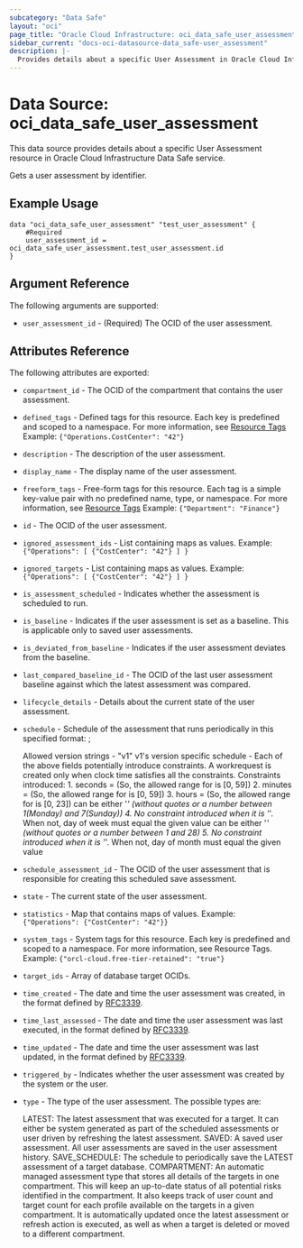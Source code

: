 ```yaml
---
subcategory: "Data Safe"
layout: "oci"
page_title: "Oracle Cloud Infrastructure: oci_data_safe_user_assessment"
sidebar_current: "docs-oci-datasource-data_safe-user_assessment"
description: |-
  Provides details about a specific User Assessment in Oracle Cloud Infrastructure Data Safe service
---
```


# Data Source: oci_data_safe_user_assessment
This data source provides details about a specific User Assessment resource in Oracle Cloud Infrastructure Data Safe service.

Gets a user assessment by identifier.

## Example Usage

```hcl
data "oci_data_safe_user_assessment" "test_user_assessment" {
	#Required
	user_assessment_id = oci_data_safe_user_assessment.test_user_assessment.id
}
```

## Argument Reference

The following arguments are supported:

* `user_assessment_id` - (Required) The OCID of the user assessment.


## Attributes Reference

The following attributes are exported:

* `compartment_id` - The OCID of the compartment that contains the user assessment.
* `defined_tags` - Defined tags for this resource. Each key is predefined and scoped to a namespace. For more information, see [Resource Tags](https://docs.cloud.oracle.com/iaas/Content/General/Concepts/resourcetags.htm)  Example: `{"Operations.CostCenter": "42"}` 
* `description` - The description of the user assessment.
* `display_name` - The display name of the user assessment.
* `freeform_tags` - Free-form tags for this resource. Each tag is a simple key-value pair with no predefined name, type, or namespace. For more information, see [Resource Tags](https://docs.cloud.oracle.com/iaas/Content/General/Concepts/resourcetags.htm)  Example: `{"Department": "Finance"}` 
* `id` - The OCID of the user assessment.
* `ignored_assessment_ids` - List containing maps as values. Example: `{"Operations": [ {"CostCenter": "42"} ] }` 
* `ignored_targets` - List containing maps as values. Example: `{"Operations": [ {"CostCenter": "42"} ] }` 
* `is_assessment_scheduled` - Indicates whether the assessment is scheduled to run.
* `is_baseline` - Indicates if the user assessment is set as a baseline. This is applicable only to saved user assessments.
* `is_deviated_from_baseline` - Indicates if the user assessment deviates from the baseline.
* `last_compared_baseline_id` - The OCID of the last user assessment baseline against which the latest assessment was compared.
* `lifecycle_details` - Details about the current state of the user assessment.
* `schedule` - Schedule of the assessment that runs periodically in this specified format: <version-string>;<version-specific-schedule>

	Allowed version strings - "v1" v1's version specific schedule -<ss> <mm> <hh> <day-of-week> <day-of-month> Each of the above fields potentially introduce constraints. A workrequest is created only when clock time satisfies all the constraints. Constraints introduced: 1. seconds = <ss> (So, the allowed range for <ss> is [0, 59]) 2. minutes = <mm> (So, the allowed range for <mm> is [0, 59]) 3. hours = <hh> (So, the allowed range for <hh> is [0, 23]) <day-of-week> can be either '*' (without quotes or a number between 1(Monday) and 7(Sunday)) 4. No constraint introduced when it is '*'. When not, day of week must equal the given value <day-of-month> can be either '*' (without quotes or a number between 1 and 28) 5. No constraint introduced when it is '*'. When not, day of month must equal the given value 
* `schedule_assessment_id` - The OCID of the user assessment that is responsible for creating this scheduled save assessment.
* `state` - The current state of the user assessment.
* `statistics` - Map that contains maps of values. Example: `{"Operations": {"CostCenter": "42"}}` 
* `system_tags` - System tags for this resource. Each key is predefined and scoped to a namespace. For more information, see Resource Tags. Example: `{"orcl-cloud.free-tier-retained": "true"}` 
* `target_ids` - Array of database target OCIDs.
* `time_created` - The date and time the user assessment was created, in the format defined by [RFC3339](https://tools.ietf.org/html/rfc3339).
* `time_last_assessed` - The date and time the user assessment was last executed, in the format defined by [RFC3339](https://tools.ietf.org/html/rfc3339).
* `time_updated` - The date and time the user assessment was last updated, in the format defined by [RFC3339](https://tools.ietf.org/html/rfc3339).
* `triggered_by` - Indicates whether the user assessment was created by the system or the user.
* `type` - The type of the user assessment. The possible types are:

	LATEST: The latest assessment that was executed for a target. It can either be system generated as part of the scheduled assessments or user driven by refreshing the latest assessment. SAVED: A saved user assessment. All user assessments are saved in the user assessment history. SAVE_SCHEDULE: The schedule to periodically save the LATEST assessment of a target database. COMPARTMENT: An automatic managed assessment type that stores all details of the targets in one compartment. This will keep an up-to-date status of all potential risks identified in the compartment. It also keeps track of user count and target count for each profile available on the targets in a given compartment.  It is automatically updated once the latest assessment or refresh action is executed, as well as when a target is deleted or moved to a different compartment. 

